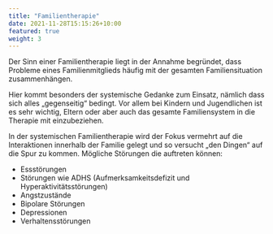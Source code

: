 ```yaml
---
title: "Familientherapie"
date: 2021-11-28T15:15:26+10:00
featured: true
weight: 3
---
```


Der Sinn einer Familientherapie liegt in der Annahme begründet, dass Probleme eines Familienmitglieds häufig mit der gesamten Familiensituation zusammenhängen.

Hier kommt besonders der systemische Gedanke zum Einsatz, nämlich dass sich alles „gegenseitig“ bedingt. Vor allem bei Kindern und Jugendlichen ist es sehr wichtig, Eltern oder aber auch das gesamte Familiensystem in die Therapie mit einzubeziehen.

In der systemischen Familientherapie wird der Fokus vermehrt auf die Interaktionen innerhalb der Familie gelegt und so versucht „den Dingen“ auf die Spur zu kommen.
Mögliche Störungen die auftreten können:
* Essstörungen
* Störungen wie ADHS (Aufmerksamkeitsdefizit und Hyperaktivitätsstörungen)
* Angstzustände
* Bipolare Störungen
* Depressionen
* Verhaltensstörungen


